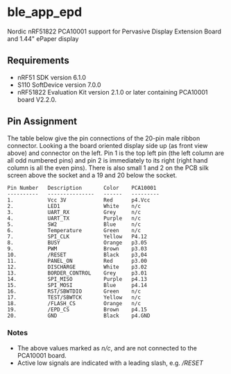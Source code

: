 ble_app_epd
===========

Nordic nRF51822 PCA10001 support for Pervasive Display Extension Board and 1.44" ePaper display
 
Requirements
------------
- nRF51 SDK version 6.1.0
- S110 SoftDevice version 7.0.0
- nRF51822 Evaluation Kit version 2.1.0 or later containing PCA10001 board V2.2.0.

## Pin Assignment

The table below give the pin connections of the 20-pin male ribbon
connector.  Looking a the board oriented display side up (as front
view above) and connector on the left.  Pin 1 is the top left pin (the
left column are all odd numbered pins) and pin 2 is immediately to its
right (right hand column is all the even pins).  There is also small 1
and 2 on the PCB silk screen above the socket and a 19 and 20 below
the socket.

```
Pin Number   Description       Color    PCA10001 
----------   ---------------   ------   --------- 
1.           Vcc 3V            Red      p4.Vcc
2.           LED1              White    n/c
3.           UART_RX           Grey     n/c
4.           UART_TX           Purple   n/c
5.           SW2               Blue     n/c
6.           Temperature       Green    n/c
7.           SPI_CLK           Yellow   P4.12
8.           BUSY              Orange   p3.05
9.           PWM               Brown    p3.03
10.          /RESET            Black    p3,04
11.          PANEL_ON          Red      p3.00
12.          DISCHARGE         White    p3.02
13.          BORDER_CONTROL    Grey     p3.01
14.          SPI_MISO          Purple   p4.13
15.          SPI_MOSI          Blue     p4.14
16.          RST/SBWTDIO       Green    n/c
17.          TEST/SBWTCK       Yellow   n/c
18.          /FLASH_CS         Orange   n/c
19.          /EPD_CS           Brown    p4.15
20.          GND               Black    p4.GND         
```
### Notes

* The above values marked as *n/c*, and are not connected to the PCA10001 board.  
* Active low signals are indicated with a leading slash, e.g. */RESET*
